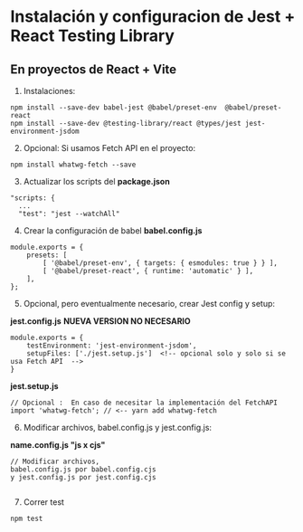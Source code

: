 # Instalación y configuracion de Jest + React Testing Library
## En proyectos de React + Vite

1. Instalaciones:
```
npm install --save-dev babel-jest @babel/preset-env  @babel/preset-react 
npm install --save-dev @testing-library/react @types/jest jest-environment-jsdom
```

2. Opcional: Si usamos Fetch API en el proyecto:
```
npm install whatwg-fetch --save
```

3. Actualizar los scripts del __package.json__
```
"scripts: {
  ...
  "test": "jest --watchAll"
```

4. Crear la configuración de babel __babel.config.js__
```
module.exports = {
    presets: [
        [ '@babel/preset-env', { targets: { esmodules: true } } ],
        [ '@babel/preset-react', { runtime: 'automatic' } ],
    ],
};
```

5. Opcional, pero eventualmente necesario, crear Jest config y setup:

__jest.config.js__  __NUEVA VERSION NO NECESARIO__
```
module.exports = {
    testEnvironment: 'jest-environment-jsdom',
    setupFiles: ['./jest.setup.js']  <!-- opcional solo y solo si se usa Fetch API  -->
}
```

__jest.setup.js__
```
// Opcional :  En caso de necesitar la implementación del FetchAPI
import 'whatwg-fetch'; // <-- yarn add whatwg-fetch
```

6. Modificar archivos, babel.config.js y jest.config.js:

__name.config.js "js x cjs"__
```
// Modificar archivos, 
babel.config.js por babel.config.cjs 
y jest.config.js por jest.config.cjs


```

7. Correr test
```
npm test
```
